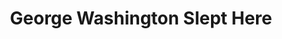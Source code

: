 ---
title: George Washington Slept Here
year: 1969
opening_date: 1969-04-11
closing_date: 1969-04-19
layout: productions
featured_image: 
image_caption:
image_credit:
playbill:
category:
Theatre: Theatre Jacksonville
Venue: Little Theatre
cast:
  Mr. Kimber: Robert Hilgenberg
  Newton Fuller: Roby Robson
  Annabelle Fuller: Carolyn Courreges
  Madge Fuller: Jill Hartley
  Steve Eldridge: Wayne Wofford
  Katie: Louis Navarre
  Mrs. Douglas: Becky Williams
  Clayton Evans: Walter Hyams
  Rena Leslie: Jeannie Lee
  Hester: Diane Catherwood
  Raymond: Robert Miltenberg
  Uncle Stanley: Paul Galloway
  Leggett Frazer: Reg Smith
  Tommy Hughes: Darryl McIntyre
  Sue Barrington: Maria Alarcon
  Miss Wilcox: Barbara Pike
  Mr. Prescott: John Walker
crew:
  Director: Robert Knowles
  Scenic Design: Ham Waddell
  Lighting Design: David Herwitz
  Stage Manager: Marshall Grauer
  Assistant Stage Manager: Douglas Thomas
  Lighting: 
    - Ray Navarre
    - Lee E. Moore
  Sound: 
    - Mike Fetters
    - Robert Fetters
  Properties: 
    - Katie Raven
    - Mary Ellen Calhoun
    - Mary Coyle
    - Suzanne Lanier
    - Norma Patrick
    - Lollie Raven
    - Vivienne Winemiller
  Set Construction: 
    - Curtis Bremer
    - Kent Case
    - Robert Claremont
    - Aileen Davis
    - John Fisher
    - June Fletcher
    - John Griffith
    - Lee E. Moore
    - Ray Navarre
    - Katie Raven
    - Cliff Reynolds
    - Bill Siemer
    - Jenetta Vest
    - Steve Vest
    - Paul Whitfield
    - Becky Williams
    - Martha Worsley
  Make-up: John Walker
  Publicity: 
    - Rosa Harlan
    - L.A. Hanson
  Box Office: 
    - Ann Dubow
    - Gert Berman
external_links:
---